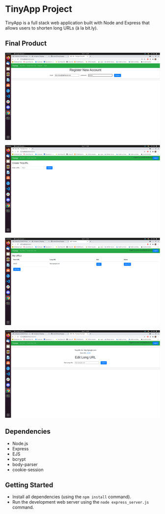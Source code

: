 # TinyApp Project

TinyApp is a full stack web application built with Node and Express that allows users to shorten long URLs (à la bit.ly).

## Final Product

!["account registration screen"](https://github.com/LeonXZhou/tinyapp/blob/master/docs/registration.png)

!["long URL shortening page"](https://github.com/LeonXZhou/tinyapp/blob/master/docs/Shorten%20New%20Url.png)

!["URL list page"](https://github.com/LeonXZhou/tinyapp/blob/master/docs/URL%20list.png)

!["long URL editing page"](https://github.com/LeonXZhou/tinyapp/blob/master/docs/Edit%20URL.png)

## Dependencies

- Node.js
- Express
- EJS
- bcrypt
- body-parser
- cookie-session

## Getting Started

- Install all dependencies (using the `npm install` command).
- Run the development web server using the `node express_server.js` command.